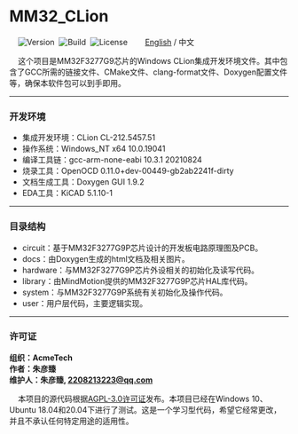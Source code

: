 # MM32_CLion

&nbsp;&nbsp;&nbsp;&nbsp;![Version](https://img.shields.io/badge/Version-1.0.1-brightgreen.svg)&nbsp;&nbsp;![Build](https://img.shields.io/badge/Build-Passed-success.svg)&nbsp;&nbsp;![License](https://img.shields.io/badge/License-AGPL-blue.svg)&nbsp;&nbsp;&nbsp;&nbsp;&nbsp;&nbsp;&nbsp;&nbsp;[English](https://github.com/ZhuYanzhen1/MM32_CLion/blob/master/README.md) / 中文

&nbsp;&nbsp;&nbsp;&nbsp;这个项目是MM32F3277G9芯片的Windows CLion集成开发环境文件。其中包含了GCC所需的链接文件、CMake文件、clang-format文件、Doxygen配置文件等，确保本软件包可以到手即用。

***

### 开发环境

+ 集成开发环境：CLion CL-212.5457.51
+ 操作系统：Windows_NT x64 10.0.19041
+ 编译工具链：gcc-arm-none-eabi 10.3.1 20210824
+ 烧录工具：OpenOCD 0.11.0+dev-00449-gb2ab2241f-dirty
+ 文档生成工具：Doxygen GUI 1.9.2
+ EDA工具：KiCAD 5.1.10-1

***

### 目录结构

+ circuit：基于MM32F3277G9P芯片设计的开发板电路原理图及PCB。
+ docs：由Doxygen生成的html文档及相关图片。
+ hardware：与MM32F3277G9P芯片外设相关的初始化及读写代码。
+ library：由MindMotion提供的MM32F3277G9P芯片HAL库代码。
+ system：与MM32F3277G9P系统有关初始化及操作代码。
+ user：用户层代码，主要逻辑实现。

***

### 许可证

**组织：AcmeTech <br>
作者：朱彦臻<br>
维护人：朱彦臻, 2208213223@qq.com**

&nbsp;&nbsp;&nbsp;&nbsp;本项目的源代码根据[AGPL-3.0许可证](https://github.com/ZhuYanzhen1/MM32_CLion/blob/master/LICENSE)发布。本项目已经在Windows
10、Ubuntu 18.04和20.04下进行了测试。这是一个学习型代码，希望它经常更改，并且不承认任何特定用途的适用性。